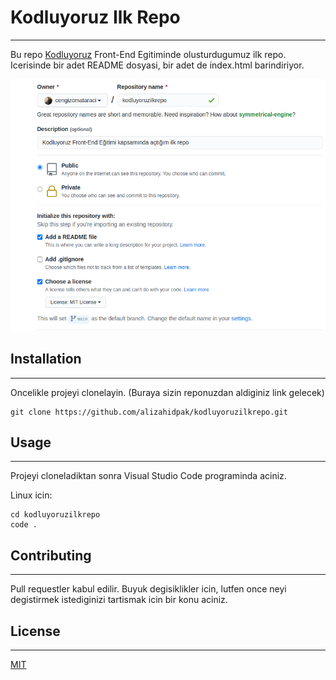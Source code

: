 # Kodluyoruz Ilk Repo

---

Bu repo [Kodluyoruz](https://www.kodluyoruz.org/) Front-End Egitiminde olusturdugumuz ilk repo. Icerisinde bir adet README dosyasi, bir adet de index.html barindiriyor.

![](https://github.com/Kodluyoruz/taskforce/blob/main/git/odev1/figures/github.png)

## Installation

---

Oncelikle projeyi clonelayin. (Buraya sizin reponuzdan aldiginiz link gelecek)

```
git clone https://github.com/alizahidpak/kodluyoruzilkrepo.git
```

## Usage

---

Projeyi cloneladiktan sonra Visual Studio Code programinda aciniz.

Linux icin:

```
cd kodluyoruzilkrepo
code .
```

## Contributing

---

Pull requestler kabul edilir. Buyuk degisiklikler icin, lutfen once neyi degistirmek istediginizi tartismak icin bir konu aciniz.

## License

---

[MIT](https://choosealicense.com/licenses/mit/)